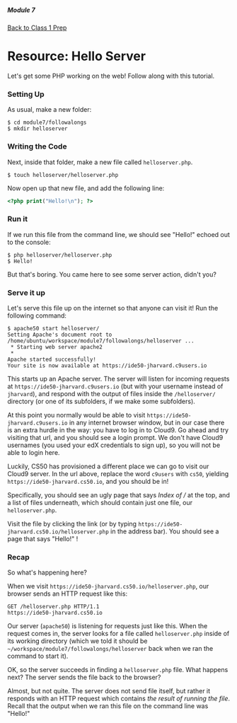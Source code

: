 ##### Module 7

[Back to Class 1 Prep](../class1-prep)

# Resource: Hello Server

Let's get some PHP working on the web! Follow along with this tutorial.

### Setting Up

As usual, make a new folder:

```nohighlight
$ cd module7/followalongs
$ mkdir helloserver
```

### Writing the Code

Next, inside that folder, make a new file called `helloserver.php`.

```nohighlight
$ touch helloserver/helloserver.php
```

Now open up that new file, and add the following line:

```php
<?php print("Hello!\n"); ?>
```

### Run it

If we run this file from the command line, we should see "Hello!" echoed out to the console:

```nohighlight
$ php helloserver/helloserver.php
$ Hello!
```

But that's boring. You came here to see some server action, didn't you?

### Serve it up

Let's serve this file up on the internet so that anyone can visit it! Run the following command:

```nohighlight
$ apache50 start helloserver/
Setting Apache's document root to /home/ubuntu/workspace/module7/followalongs/helloserver ...
 * Starting web server apache2
 * 
Apache started successfully!
Your site is now available at https://ide50-jharvard.c9users.io
```

This starts up an Apache server. The server will listen for incoming requests at `https://ide50-jharvard.c9users.io` (but with your username instead of `jharvard`), and respond with the output of files inside the `/helloserver/` directory (or one of its subfolders, if we make some subfolders). 

At this point you normally would be able to visit `https://ide50-jharvard.c9users.io` in any internet browser window, but in our case there is an extra hurdle in the way: you have to log in to Cloud9. Go ahead and try visiting that url, and you should see a login prompt. We don't have Cloud9 usernames (you used your edX credentials to sign up), so you will not be able to login here.

Luckily, CS50 has provisioned a different place we can go to visit our Cloud9 server. In the url above, replace the word `c9users` with `cs50`, yielding `https://ide50-jharvard.cs50.io`, and you should be in!

Specifically, you should see an ugly page that says *Index of /* at the top, and a list of files underneath, which should contain just one file, our `helloserver.php`.

Visit the file by clicking the link (or by typing `https://ide50-jharvard.cs50.io/helloserver.php` in the address bar). You should see a page that says "Hello!" !

### Recap

So what's happening here?

When we visit `https://ide50-jharvard.cs50.io/helloserver.php`, our browser sends an HTTP request like this:

```nohighlight
GET /helloserver.php HTTP/1.1
https://ide50-jharvard.cs50.io
```

Our server (`apache50`) is listening for requests just like this. When the request comes in, the server looks for a file called `helloserver.php` inside of its working directory (which we told it should be `~/workspace/module7/followalongs/helloserver` back when we ran the command to start it).

OK, so the server succeeds in finding a `helloserver.php` file. What happens next? The server sends the file back to the browser? 

Almost, but not quite. The server does not send file itself, but rather it responds with an HTTP request which contains *the result of running the file*. Recall that the output when we ran this file on the command line was "Hello!"





